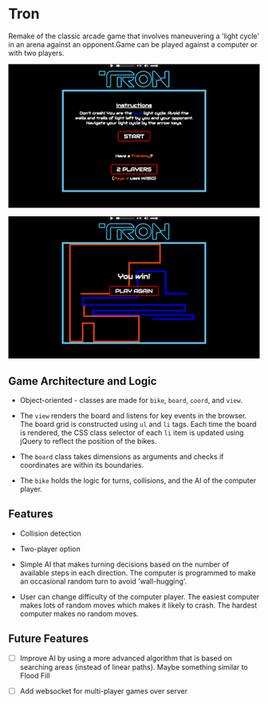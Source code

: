 # Tron

Remake of the classic arcade game that involves maneuvering a 'light cycle' in an arena against an opponent.Game can be played against a computer or with two players.

![Intro](./imgs/intro.png)





![End](./imgs/game_end.png)

## Game Architecture and Logic

- Object-oriented - classes are made for `bike`, `board`, `coord`, and `view`.

- The `view` renders the board and listens for key events in the browser. The board grid is constructed using `ul` and `li` tags. Each time the board is rendered, the CSS class selector of each `li` item is updated using jQuery to reflect the position of the bikes.

- The `board` class takes dimensions as arguments and checks if coordinates are within its boundaries.

- The `bike` holds the logic for turns, collisions, and the AI of the computer player.

## Features

- Collision detection

- Two-player option

- Simple AI that makes turning decisions based on the number of available steps in each direction. The computer is programmed to make an occasional random turn to avoid 'wall-hugging'.

- User can change difficulty of the computer player. The easiest computer makes lots of random moves which makes it likely to crash. The hardest computer makes no random moves.

## Future Features

- [ ] Improve AI by using a more advanced algorithm that is based on searching areas (instead of linear paths). Maybe something similar to Flood Fill

- [ ] Add websocket for multi-player games over server
